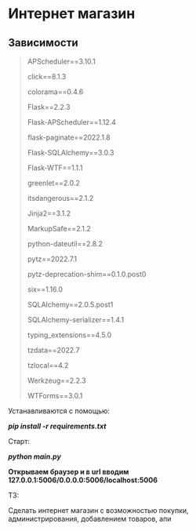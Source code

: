 # Интернет магазин

## Зависимости
> APScheduler==3.10.1
> 
>click==8.1.3
>
>colorama==0.4.6
>
>Flask==2.2.3
>
>Flask-APScheduler==1.12.4
>
>flask-paginate==2022.1.8
>
>Flask-SQLAlchemy==3.0.3
>
>Flask-WTF==1.1.1
>
>greenlet==2.0.2
>
>itsdangerous==2.1.2
>
>Jinja2==3.1.2
>
>MarkupSafe==2.1.2
>
>python-dateutil==2.8.2
>
>pytz==2022.7.1
>
>pytz-deprecation-shim==0.1.0.post0
>
>six==1.16.0
>
>SQLAlchemy==2.0.5.post1
>
>SQLAlchemy-serializer==1.4.1
>
>typing_extensions==4.5.0
>
>tzdata==2022.7
>
>tzlocal==4.2
>
>Werkzeug==2.2.3
>
>WTForms==3.0.1


Устанавливаются с помощью:

***pip install -r requirements.txt***

Старт:

***python main.py***

**Открываем браузер и в url вводим 127.0.0.1:5006/0.0.0.0:5006/localhost:5006**

ТЗ:

Сделать интернет магазин с возможностью покупки, администрирования, добавлением товаров, апи